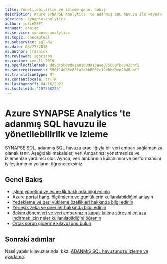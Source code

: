 ```yaml
---
title: Yönetilebilirlik ve izleme-genel bakış
description: Azure SYNAPSE Analytics 'te adanmış SQL havuzu ile kaynak kullanımı, günlük ve sorgu etkinliği, öneriler ve veri koruması (yedekleme ve geri yükleme) için izleme ve yönetilebilirlik açısından genel bakış.
services: synapse-analytics
author: julieMSFT
manager: craigg
ms.service: synapse-analytics
ms.topic: conceptual
ms.subservice: sql-dw
ms.date: 08/27/2018
ms.author: jrasnick
ms.reviewer: igorstan
ms.custom: seo-lt-2019
ms.openlocfilehash: dd9dc5b08de1a81b8da13aee875060fbe242baf5
ms.sourcegitcommit: 590f14d35e831a2dbb803fc12ebbd3ed2046abff
ms.translationtype: MT
ms.contentlocale: tr-TR
ms.lasthandoff: 04/16/2021
ms.locfileid: "107568225"
---
```

# <a name="manageability-and-monitoring-with-dedicated-sql-pool-in-azure-synapse-analytics"></a>Azure SYNAPSE Analytics 'te adanmış SQL havuzu ile yönetilebilirlik ve izleme

SYNAPSE SQL, adanmış SQL havuzu aracılığıyla bir veri ambarı sağlamanıza olanak tanır. Aşağıdaki makaleler, veri Ambarınızı yönetmenize ve izlemenize yardımcı olur. Ayrıca, veri ambarının kullanımını ve performansını iyileştirmenin yollarını öğreneceksiniz.

## <a name="overview"></a>Genel Bakış

* [İşlem yönetimi ve esneklik hakkında bilgi edinin](sql-data-warehouse-manage-compute-overview.md)
* [Azure portal hangi ölçümlerin ve günlüklerin kullanılabildiğini anlayın](sql-data-warehouse-concept-resource-utilization-query-activity.md)
* [Yedekleme ve geri yükleme özellikleri hakkında bilgi edinin](backup-and-restore.md)
* [Yerleşik zeka ve öneriler hakkında bilgi edinin](sql-data-warehouse-concept-recommendations.md)
* [Bakım dönemleri ve veri ambarınızın kapalı kalma süresini en aza indirmek için neler kullanılabildiğini öğrenin](maintenance-scheduling.md)
* [Ortak sorun giderme kılavuzunu bulun](sql-data-warehouse-troubleshoot.md)


## <a name="next-steps"></a>Sonraki adımlar
Nasıl yapılır kılavuzlarında, bkz. [ADANMıŞ SQL havuzunuzu izleme ve ayarlama](sql-data-warehouse-manage-monitor.md).